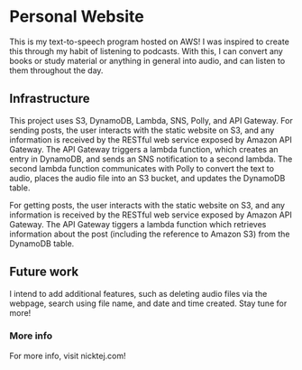 # Personal Website

This is my text-to-speech program hosted on AWS! I was inspired to create this through my habit of listening to podcasts. With this, I can convert any books or study material or anything in general into audio, and can listen to them throughout the day.

## Infrastructure

This project uses S3, DynamoDB, Lambda, SNS, Polly, and API Gateway. For sending posts, the user interacts with the static website on S3, and any information is received by the RESTful web service exposed by Amazon API Gateway. The API Gateway triggers a lambda function, which creates an entry in DynamoDB, and sends an SNS notification to a second lambda. The second lambda function communicates with Polly to convert the text to audio, places the audio file into an S3 bucket, and updates the DynamoDB table.

For getting posts, the user interacts with the static website on S3, and any information is received by the RESTful web service exposed by Amazon API Gateway. The API Gateway tiggers a lambda function which retrieves information about the post (including the reference to Amazon S3) from the DynamoDB table.

## Future work

I intend to add additional features, such as deleting audio files via the webpage, search using file name, and date and time created. Stay tune for more!

### More info
For more info, visit nicktej.com!
